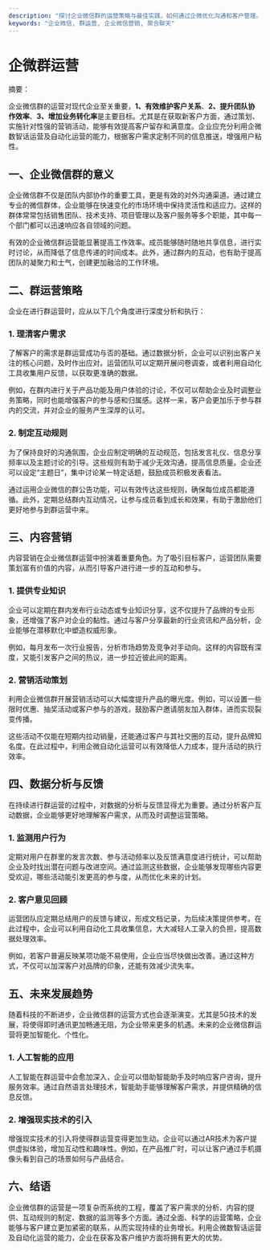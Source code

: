 ```yaml
---
description: "探讨企业微信群的运营策略与最佳实践，如何通过企微优化沟通和客户管理。"
keywords: "企业微信, 群运营, 企业微信营销, 聚合聊天"
---
```

# 企微群运营

摘要：

企业微信群的运营对现代企业至关重要，**1、有效维护客户关系**、**2、提升团队协作效率**、**3、增加业务转化率**是主要目标。尤其是在获取新客户方面，通过策划、实施针对性强的营销活动，能够有效提高客户留存和满意度。企业应充分利用企微数智话运营及自动化运营的能力，根据客户需求定制不同的信息推送，增强用户粘性。

## 一、企业微信群的意义

企业微信群不仅是团队内部协作的重要工具，更是有效的对外沟通渠道。通过建立专业的微信群体，企业能够在快速变化的市场环境中保持灵活性和适应力。这样的群体常常包括销售团队、技术支持、项目管理以及客户服务等多个职能，其中每一个部门都可以迅速响应各自领域的问题。

有效的企业微信群运营能显著提高工作效率。成员能够随时随地共享信息，进行实时讨论，从而降低了信息传递的时间成本。此外，通过群内的互动，也有助于提高团队的凝聚力和士气，创建更加融洽的工作环境。

## 二、群运营策略

企业在进行群运营时，应从以下几个角度进行深度分析和执行：

### 1. 理清客户需求

了解客户的需求是群运营成功与否的基础。通过数据分析，企业可以识别出客户关注的核心问题，及时作出应对。运营团队可以定期开展问卷调查，或者利用自动化工具收集用户反馈，以获取更准确的数据。

例如，在群内进行关于产品功能及用户体验的讨论，不仅可以帮助企业及时调整业务策略，同时也能增强客户的参与感和归属感。这样一来，客户会更加乐于参与群内的交流，并对企业的服务产生深厚的认可。

### 2. 制定互动规则

为了保持良好的沟通氛围，企业应制定明确的互动规范，包括发言礼仪、信息分享频率以及主题讨论的引导。这些规则有助于减少无效沟通，提高信息质量。企业还可以设定“主题日”，集中讨论某一特定话题，鼓励成员积极发表看法。

通过运用企业微信的群公告功能，可以有效传达这些规则，确保每位成员都能遵循。此外，定期总结群内互动情况，让参与成员看到成长和效果，有助于激励他们更好地参与到群运营中来。

## 三、内容营销

内容营销在企业微信群运营中扮演着重要角色。为了吸引目标客户，运营团队需要策划富有价值的内容，从而引导客户进行进一步的互动和参与。

### 1. 提供专业知识

企业可以定期在群内发布行业动态或专业知识分享，这不仅提升了品牌的专业形象，还增强了客户对企业的黏性。通过与客户分享最新的行业资讯和产品分析，企业能够在潜移默化中塑造权威形象。

例如，每月发布一次行业报告，分析市场趋势及竞争对手动向。这样的内容既有深度，又能引发客户之间的热议，进一步拉近彼此间的距离。

### 2. 营销活动策划

利用企业微信群开展营销活动可以大幅度提升产品的曝光度。例如，可以设置一些限时优惠、抽奖活动或客户参与的游戏，鼓励客户邀请朋友加入群体，进而实现裂变传播。

这些活动不仅能在短期内拉动销量，还能通过客户与其社交圈的互动，提升品牌知名度。在此过程中，利用企微自动化运营可以有效降低人力成本，提升活动的执行效率。

## 四、数据分析与反馈

在持续进行群运营的过程中，对数据的分析与反馈显得尤为重要。通过分析客户互动数据，企业能够更好地理解客户需求，从而及时调整运营策略。

### 1. 监测用户行为

定期对用户在群里的发言次数、参与活动频率以及反馈满意度进行统计，可以帮助企业及时找出潜在问题与改进空间。通过监测这些数据，企业能够发现哪些内容更受欢迎，哪些活动能引发更高的参与度，从而优化未来的计划。

### 2. 客户意见回顾

运营团队应定期总结用户的反馈与建议，形成文档记录，为后续决策提供参考。在此过程中，企业可以利用自动化工具收集信息，大大减轻人工录入的负担，提高数据处理效率。

例如，若客户普遍反映某项功能不易使用，企业应当尽快做出改善。通过这种方式，不仅可以加深客户对品牌的印象，还能有效减少流失率。

## 五、未来发展趋势

随着科技的不断进步，企业微信群的运营方式也会逐渐演变。尤其是5G技术的发展，将使得即时通讯更加畅通无阻，为企业带来更多的机遇。未来的企业微信群运营将更加智能化、个性化。

### 1. 人工智能的应用

人工智能在群运营中会愈加深入，企业可以借助智能助手及时响应客户咨询，提升服务效率。通过自然语言处理技术，智能助手能够理解客户需求，并提供精确的信息反馈。

### 2. 增强现实技术的引入

增强现实技术的引入将使得群运营变得更加生动。企业可以通过AR技术为客户提供虚拟体验，增加互动性和趣味性。例如，在产品推广时，可以让客户通过手机摄像头看到自己的场景如何与产品结合。

## 六、结语

企业微信群的运营是一项复杂而系统的工程，覆盖了客户需求的分析、内容的提供、互动规则的制定、数据的监测等多个方面。通过全面、科学的运营策略，企业能够与客户建立更加紧密的联系，从而实现持续的业务增长。利用企微数智话运营及自动化运营的能力，企业在获客及客户维护方面将拥有更大的优势。
